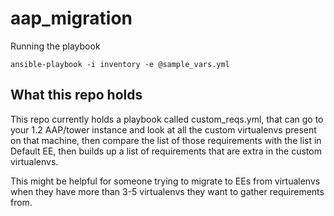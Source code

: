 # aap_migration

Running the playbook
```
ansible-playbook -i inventory -e @sample_vars.yml
```

## What this repo holds
This repo currently holds a playbook called custom_reqs.yml, that can go to your 1.2 AAP/tower instance and look at all the custom virtualenvs present on that machine, then compare the list of those requirements with the list in Default EE, then builds up a list of requirements that are extra in the custom virtualenvs.

This might be helpful for someone trying to migrate to EEs from virtualenvs when they have more than 3-5 virtualenvs they want to gather requirements from.


